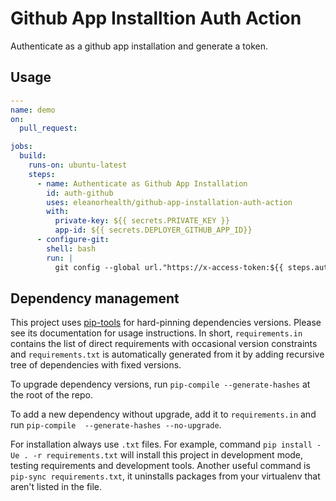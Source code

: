 # Github App Installtion Auth Action

Authenticate as a github app installation and generate a token.

## Usage

```yaml
---
name: demo
on:
  pull_request:

jobs:
  build:
    runs-on: ubuntu-latest
    steps:
      - name: Authenticate as Github App Installation
        id: auth-github
        uses: eleanorhealth/github-app-installation-auth-action
        with:
          private-key: ${{ secrets.PRIVATE_KEY }}
          app-id: ${{ secrets.DEPLOYER_GITHUB_APP_ID}}
      - configure-git:
        shell: bash
        run: |
          git config --global url."https://x-access-token:${{ steps.auth-github.outputs.github_app_token }}@github.com/yourorg".insteadOf "https://github.com/yourorg"
```

## Dependency management

This project uses [pip-tools](https://pypi.org/project/pip-tools/) for hard-pinning dependencies versions.
Please see its documentation for usage instructions.
In short, `requirements.in` contains the list of direct requirements with occasional version constraints and `requirements.txt` is automatically generated from it by adding recursive tree of dependencies with fixed versions.

To upgrade dependency versions, run `pip-compile --generate-hashes` at the root of the repo.

To add a new dependency without upgrade, add it to `requirements.in` and run `pip-compile  --generate-hashes --no-upgrade`.

For installation always use `.txt` files. For example, command `pip install -Ue . -r requirements.txt` will install this project in development mode, testing requirements and development tools.
Another useful command is `pip-sync requirements.txt`, it uninstalls packages from your virtualenv that aren't listed in the file.
